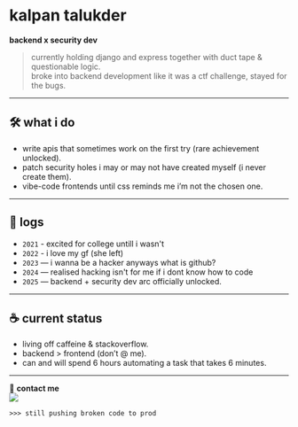 # kalpan talukder  

**backend x security dev**  

> currently holding django and express together with duct tape & questionable logic.  
> broke into backend development like it was a ctf challenge, stayed for the bugs.  

---

## 🛠 what i do  
- write apis that sometimes work on the first try (rare achievement unlocked).  
- patch security holes i may or may not have created myself (i never create them).  
- vibe-code frontends until css reminds me i’m not the chosen one.

---

## 🧾 logs  
- `2021` - excited for college untill i wasn't
- `2022` - i love my gf (she left)
- `2023` — i wanna be a hacker anyways what is github?
- `2024` — realised hacking isn't for me if i dont know how to code
- `2025` — backend + security dev arc officially unlocked.  

---

## ☕ current status  
- living off caffeine & stackoverflow.  
- backend > frontend (don’t @ me).  
- can and will spend 6 hours automating a task that takes 6 minutes.  

---

📂 **contact me**  
<a href="https://www.linkedin.com/in/kalpan-talukder-3194a0309/"> 
  <img src="https://img.shields.io/badge/LinkedIn-0A66C2?style=flat&logo=linkedin&logoColor=white" />
</a>  

`>>> still pushing broken code to prod`  
